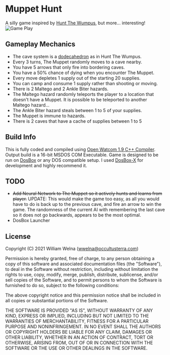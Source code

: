 # Muppet Hunt
A silly game inspired by [Hunt The Wumpus](https://en.wikipedia.org/wiki/Hunt_the_Wumpus), but more... interesting!
![Game Play](https://i.imgur.com/cZIMkai.png)

## Gameplay Mechanics
* The cave system is a [dodecahedron](https://en.wikipedia.org/wiki/File:Hunt_the_Wumpus_map.svg) as in Hunt The Wumpus.
* Every 3 turns, The Muppet randomly moves to a cave nearby.
* You have 5 arrows that only fire into bordering caves.
* You have a 50% chance of dying when you encounter The Muppet.
* Every move depletes 1 supply out of the starting 20 supplies.
* You can camp and consume 1 supply rather than shooting or moving.
* There is 2 Maltego and 2 Ankle Biter hazards.
* The Maltego hazard randomly teleports the player to a location that doesn't have a Muppet. It is possible to be teleported to another Maltego hazard...
* The Ankle Biter hazard steals between 1 to 5 of your supplies.
* The Muppet is immune to hazards. 
* There is 2 caves that have a cache of supplies between 1 to 5

## Build Info
This is fully coded and compiled using [Open Watcom 1.9 C++ Compiler](www.openwatcom.org/). Output build is a 16-bit MSDOS COM Executable. Game is designed to be run on [DosBox](https://dosbox.com) or any DOS compatible setup. I used [DosBox-X](https://dosbox-x.com) for development and highly recommend it.

## TODO
* ~~Add Neural Network to The Muppet so it actively hunts and learns from player.~~ UPDATE: This would make the game too easy, as all you would have to do is back up to the previous cave, and fire an arrow to win the game. The randomness of the current AI with remembering the last cave so it does not go backwards, appears to be the most optimal.
* DosBox Launcher

## License
 
Copyright (C) 2021 William Welna (wwelna@occultusterra.com)

Permission is hereby granted, free of charge, to any person obtaining a copy
of this software and associated documentation files (the "Software"), to deal
in the Software without restriction, including without limitation the rights
to use, copy, modify, merge, publish, distribute, sublicense, and/or sell
copies of the Software, and to permit persons to whom the Software is
furnished to do so, subject to the following conditions:

The above copyright notice and this permission notice shall be included in
all copies or substantial portions of the Software.

THE SOFTWARE IS PROVIDED "AS IS", WITHOUT WARRANTY OF ANY KIND, EXPRESS OR
IMPLIED, INCLUDING BUT NOT LIMITED TO THE WARRANTIES OF MERCHANTABILITY,
FITNESS FOR A PARTICULAR PURPOSE AND NONINFRINGEMENT. IN NO EVENT SHALL THE
AUTHORS OR COPYRIGHT HOLDERS BE LIABLE FOR ANY CLAIM, DAMAGES OR OTHER
LIABILITY, WHETHER IN AN ACTION OF CONTRACT, TORT OR OTHERWISE, ARISING FROM,
OUT OF OR IN CONNECTION WITH THE SOFTWARE OR THE USE OR OTHER DEALINGS IN
THE SOFTWARE.
